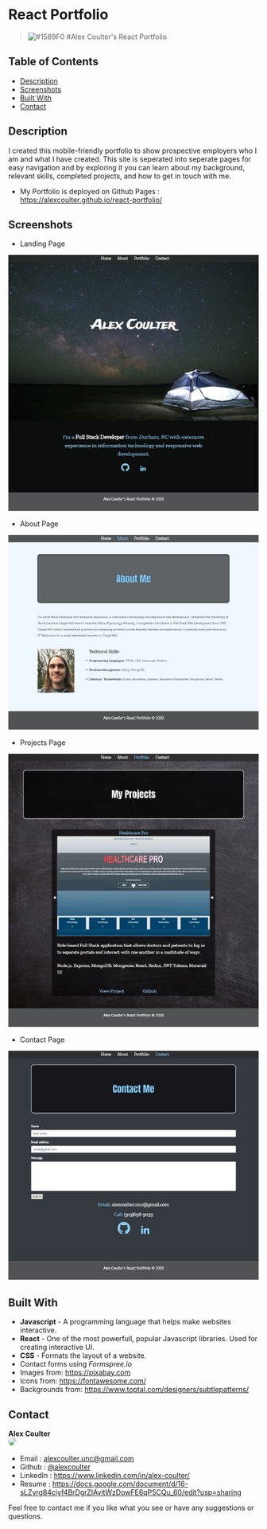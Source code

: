 # React Portfolio

> ![#1589F0](https://placehold.it/15/1589F0/000000?text=+) #Alex Coulter's React Portfolio


## Table of Contents

* [Description](#description)
* [Screenshots](#screenshots)
* [Built With](#built-with)
* [Contact](#contact)

## Description

I created this mobile-friendly portfolio to show prospective employers who I am and what I have created. This site is seperated into seperate pages for easy navigation and by exploring it you can learn about my background, relevant skills, completed projects, and how to get in touch with me.

 * My Portfolio is deployed on Github Pages : https://alexcoulter.github.io/react-portfolio/
  
  ## Screenshots
* Landing Page
<div align="center"><img  alt= "Screenshot of Landing Page" src= "./react-portfolio/img/home.jpg" width="600px" /></div>

* About Page
<div align="center"><img  alt= "Screenshot of About Page" src= "./react-portfolio/img/about.jpg" width="600px" /></div>

* Projects Page
<div align="center"><img  alt= "Screenshot of My Projects page" src= "./react-portfolio/img/projects.jpg" width="600px" /></div>

* Contact Page
<div align="center"><img  alt= "Screenshot of Contact Page" src= "./react-portfolio/img/contact.jpg" width="600px" /></div>

   
   ## Built With  	

* **Javascript** - A programming language that helps make websites interactive.
* **React** - One of the most powerfull, popular Javascript libraries. Used for creating interactive UI.
* **CSS** - Formats the layout of a website.
* Contact forms using *Formspree.io*
* Images from: https://pixabay.com
* Icons from: https://fontawesome.com/
* Backgrounds from: https://www.toptal.com/designers/subtlepatterns/


## Contact

**Alex Coulter**      
<img src= "https://avatars1.githubusercontent.com/u/19214549?v=4" style="border-radius: 18px" width="100px" style = "border: 2px solid green" />    
- Email : [alexcoulter.unc@gmail.com](Alex_Coulter)
- Github : [@alexcoulter](https://github.com/alexcoulter)
- LinkedIn : https://www.linkedin.com/in/alex-coulter/
- Resume : https://docs.google.com/document/d/16-sLZyrg84ciyf4BrDgrZIAyitWzDowFE6qP5CQu_60/edit?usp=sharing


Feel free to contact me if you like what you see or have any suggestions or questions.
